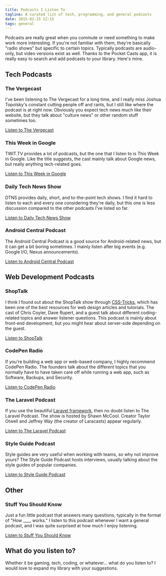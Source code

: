 ```yaml
---
title: Podcasts I Listen To
tagline: A curated list of tech, programming, and general podcasts
date: 2015-02-15 12:15
tags: general
---
```


Podcasts are really great when you commute or need something to make work more interesting. If you're not familiar with them, they're basically "radio shows" but specific to certain topics. Typically podcasts are audio-only, but video versions exist as well. Thanks to the Pocket Casts app, it is really easy to search and add podcasts to your library. Here's mine.

## Tech Podcasts

### The Vergecast

I've been listening to The Vergecast for a long time, and I really miss Joshua Topolsky's constant cutting people off and rants, but I still like where the podcast is at right now. Obviously you expect tech news much like their website, but they talk about "culture news" or other random stuff sometimes too.

[Listen to The Vergecast](http://www.theverge.com/label/the-vergecast)

### This Week in Google

TWIT.TV provides a lot of podcasts, but the one that I listen to is This Week in Google. Like the title suggests, the cast mainly talk about Google news, but really anything tech-related goes.

[Listen to This Week in Google](http://twit.tv/show/this-week-in-google)

### Daily Tech News Show

DTNS provides daily, short, and to-the-point tech shows. I find it hard to listen to each and every one considering they're daily, but this one is less discussion compared to the other podcasts I've listed so far.

[Listen to Daily Tech News Show](http://www.dailytechnewsshow.com/)

### Android Central Podcast

The Android Central Podcast is a good source for Android-related news, but it can get a bit boring sometimes. I mainly listen after big events (e.g. Google I/O, Nexus announcements).

[Listen to Android Central Podcast](http://www.androidcentral.com/podcast)

## Web Development Podcasts

### ShopTalk

I think I found out about the ShopTalk show through [CSS-Tricks](http://css-tricks.com/), which has been one of the best resources for web design articles and tutorials. The cast of Chris Coyier, Dave Rupert, and a guest talk about different coding-related topics and answer listener questions. This podcast is mainly about front-end development, but you might hear about server-side depending on the guest.

[Listen to ShopTalk](http://shoptalkshow.com/)

### CodePen Radio

If you're building a web app or web-based company, I highly recommend CodePen Radio. The founders talk about the different topics that you normally have to have taken care off while running a web app, such as Software, Backups, and Security.

[Listen to CodePen Radio](http://blog.codepen.io/radio/)

### The Laravel Podcast

If you use the beautiful [Laravel framework](http://laravel.com/), then no doubt listen to The Laravel Podcast. The show is hosted by Shawn McCool. Creator Taylor Otwell and Jeffrey Way (the creator of Laracasts) appear regularly.

[Listen to The Laravel Podcast](http://www.laravelpodcast.com/)

### Style Guide Podcast

Style guides are very useful when working with teams, so why not improve yours? The Style Guide Podcast hosts interviews, usually talking about the style guides of popular companies.

[Listen to Style Guide Podcast](http://styleguides.io/podcast/)

## Other

### Stuff You Should Know

Just a fun little podcast that answers many questions, typically in the format of "How ____ works." I listen to this podcast whenever I want a general podcast, and I was quite surprised at how much I enjoy listening.

[Listen to Stuff You Should Know](http://www.stuffyoushouldknow.com/podcasts/)

## What do you listen to?

Whether it be gaming, tech, coding, or whatever... what do you listen to? I would love to expand my library with your suggestions.
